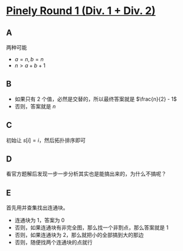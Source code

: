 # [Pinely Round 1 (Div. 1 + Div. 2)](https://codeforces.com/contest/1761)

## A

两种可能

- $a = n, b = n$
- $n > a + b + 1$

## B

- 如果只有 2 个值，必然是交替的，所以最终答案就是 $\frac{n}{2} - 1$
- 否则，答案就是 $n$


## C

初始让 $s[i] = i$，然后拓扑排序即可

## D

看官方题解后发现一步一步分析其实也是能搞出来的，为什么不搞呢？

## E

首先用并查集找出连通块。

- 连通块为 1，答案为 0
- 否则，如果连通块有非完全图，那么找一个非割点，那么答案就是 1
- 否则，如果连通块为 2，那么就把小的全部搞到大的那边
- 否则，随便找两个连通块的点就行


